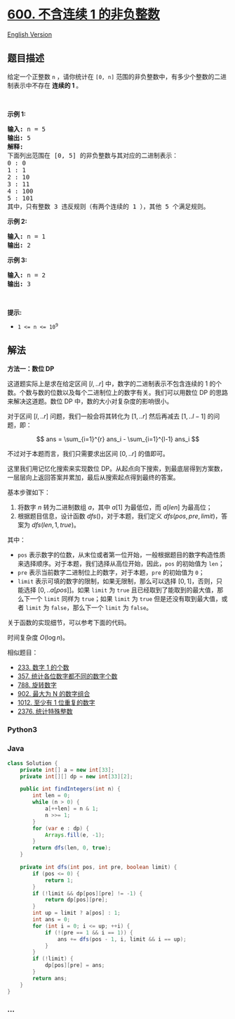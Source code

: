 # [600. 不含连续 1 的非负整数](https://leetcode.cn/problems/non-negative-integers-without-consecutive-ones)

[English Version](/solution/0600-0699/0600.Non-negative%20Integers%20without%20Consecutive%20Ones/README_EN.md)

## 题目描述

<!-- 这里写题目描述 -->

<p>给定一个正整数 <code>n</code> ，请你统计在&nbsp;<code>[0, n]</code> 范围的非负整数中，有多少个整数的二进制表示中不存在 <strong>连续的 1 </strong>。</p>

<p>&nbsp;</p>

<p><strong>示例 1:</strong></p>

<pre>
<strong>输入:</strong> n = 5
<strong>输出:</strong> 5
<strong>解释:</strong> 
下面列出范围在 [0, 5] 的非负整数与其对应的二进制表示：
0 : 0
1 : 1
2 : 10
3 : 11
4 : 100
5 : 101
其中，只有整数 3 违反规则（有两个连续的 1 ），其他 5 个满足规则。</pre>

<p><strong>示例 2:</strong></p>

<pre>
<strong>输入:</strong> n = 1
<strong>输出:</strong> 2
</pre>

<p><strong>示例 3:</strong></p>

<pre>
<strong>输入:</strong> n = 2
<strong>输出:</strong> 3
</pre>

<p>&nbsp;</p>

<p><strong>提示:</strong></p>

<ul>
	<li><code>1 &lt;= n &lt;= 10<sup>9</sup></code></li>
</ul>

## 解法

<!-- 这里可写通用的实现逻辑 -->

**方法一：数位 DP**

这道题实际上是求在给定区间 $[l,..r]$ 中，数字的二进制表示不包含连续的 $1$ 的个数。个数与数的位数以及每个二进制位上的数字有关。我们可以用数位 DP 的思路来解决这道题。数位 DP 中，数的大小对复杂度的影响很小。

对于区间 $[l,..r]$ 问题，我们一般会将其转化为 $[1,..r]$ 然后再减去 $[1,..l - 1]$ 的问题，即：

$$
ans = \sum_{i=1}^{r} ans_i -  \sum_{i=1}^{l-1} ans_i
$$

不过对于本题而言，我们只需要求出区间 $[0,..r]$ 的值即可。

这里我们用记忆化搜索来实现数位 DP。从起点向下搜索，到最底层得到方案数，一层层向上返回答案并累加，最后从搜索起点得到最终的答案。

基本步骤如下：

1. 将数字 $n$ 转为二进制数组 $a$，其中 $a[1]$ 为最低位，而 $a[len]$ 为最高位；
1. 根据题目信息，设计函数 $dfs()$，对于本题，我们定义 $dfs(pos, pre, limit)$，答案为 $dfs(len, 1, true)$。

其中：

-   `pos` 表示数字的位数，从末位或者第一位开始，一般根据题目的数字构造性质来选择顺序。对于本题，我们选择从高位开始，因此，`pos` 的初始值为 `len`；
-   `pre` 表示当前数字二进制位上的数字，对于本题，`pre` 的初始值为 `0`；
-   `limit` 表示可填的数字的限制，如果无限制，那么可以选择 $[0,1]$，否则，只能选择 $[0,..a[pos]]$。如果 `limit` 为 `true` 且已经取到了能取到的最大值，那么下一个 `limit` 同样为 `true`；如果 `limit` 为 `true` 但是还没有取到最大值，或者 `limit` 为 `false`，那么下一个 `limit` 为 `false`。

关于函数的实现细节，可以参考下面的代码。

时间复杂度 $O(\log n)$。

相似题目：

-   [233. 数字 1 的个数](/solution/0200-0299/0233.Number%20of%20Digit%20One/README.md)
-   [357. 统计各位数字都不同的数字个数](/solution/0300-0399/0357.Count%20Numbers%20with%20Unique%20Digits/README.md)
-   [788. 旋转数字](/solution/0700-0799/0788.Rotated%20Digits/README.md)
-   [902. 最大为 N 的数字组合](/solution/0900-0999/0902.Numbers%20At%20Most%20N%20Given%20Digit%20Set/README.md)
-   [1012. 至少有 1 位重复的数字](/solution/1000-1099/1012.Numbers%20With%20Repeated%20Digits/README.md)
-   [2376. 统计特殊整数](/solution/2300-2399/2376.Count%20Special%20Integers/README.md)

<!-- tabs:start -->

### **Python3**

<!-- 这里可写当前语言的特殊实现逻辑 -->



### **Java**

<!-- 这里可写当前语言的特殊实现逻辑 -->

```java
class Solution {
    private int[] a = new int[33];
    private int[][] dp = new int[33][2];

    public int findIntegers(int n) {
        int len = 0;
        while (n > 0) {
            a[++len] = n & 1;
            n >>= 1;
        }
        for (var e : dp) {
            Arrays.fill(e, -1);
        }
        return dfs(len, 0, true);
    }

    private int dfs(int pos, int pre, boolean limit) {
        if (pos <= 0) {
            return 1;
        }
        if (!limit && dp[pos][pre] != -1) {
            return dp[pos][pre];
        }
        int up = limit ? a[pos] : 1;
        int ans = 0;
        for (int i = 0; i <= up; ++i) {
            if (!(pre == 1 && i == 1)) {
                ans += dfs(pos - 1, i, limit && i == up);
            }
        }
        if (!limit) {
            dp[pos][pre] = ans;
        }
        return ans;
    }
}
```









### **...**

```

```



